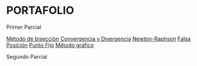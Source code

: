 # PORTAFOLIO



Primer Parcial

[Método de bisección](https://github.com/AdryIS/MetodoDeBiseccion)
[Convergencia y Divergencia](https://github.com/AdryIS/Convergencia-y-Divergencia)
[Newton-Raphson](https://github.com/AdryIS/Newton-Raphson)
[Falsa Posición](https://github.com/AdryIS/FalsaPosicion)
[Punto Fijo](https://github.com/AdryIS/PuntoFijo)
[Método gráfico](https://github.com/AdryIS/MetodoGrafico)

Segundo Parcial
